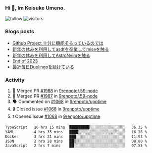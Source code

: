 ### Hi 👋, Im Keisuke Umeno.

<!--
**9renpoto/9renpoto** is a ✨ _special_ ✨ repository because its `README.md` (this file) appears on your GitHub profile.

Here are some ideas to get you started:

- 🔭 I’m currently working on ...
- 🌱 I’m currently learning ...
- 👯 I’m looking to collaborate on ...
- 🤔 I’m looking for help with ...
- 💬 Ask me about ...
- 📫 How to reach me: ...
- 😄 Pronouns: ...
- ⚡ Fun fact: ...
-->

![follow](https://img.shields.io/github/followers/9renpoto?label=Follow&style=social)
![visitors](https://komarev.com/ghpvc/?username=9renpoto&label=Profile%20views&color=0e75b6&style=flat)

### Blogs posts

<!-- BLOG-POST-LIST:START -->
- [Github Project 十分に機能そろっているのでは](https://9renpoto.win/entry/2024/01/14/gh-projects)
- [新年の休みを利用してasdfを卒業してmiseを触る](https://9renpoto.win/entry/2024/01/07/mise)
- [新年の休みを利用してAstroNvimを触る](https://9renpoto.win/entry/2024/01/03/new-year-holidays)
- [End of 2023](https://9renpoto.win/entry/2023/12/31/end)
- [最近毎日Duolingoを続けている](https://9renpoto.win/entry/2023/12/05/duolingo)
<!-- BLOG-POST-LIST:END -->

### Activity

<!--START_SECTION:activity-->
1. 🎉 Merged PR [#1988](https://github.com/9renpoto/.59-node/pull/1988) in [9renpoto/.59-node](https://github.com/9renpoto/.59-node)
2. 🎉 Merged PR [#1987](https://github.com/9renpoto/.59-node/pull/1987) in [9renpoto/.59-node](https://github.com/9renpoto/.59-node)
3. 🗣 Commented on [#1068](https://github.com/9renpoto/upptime/issues/1068#issuecomment-1909708032) in [9renpoto/upptime](https://github.com/9renpoto/upptime)
4. 🔒 Closed issue [#1068](https://github.com/9renpoto/upptime/issues/1068) in [9renpoto/upptime](https://github.com/9renpoto/upptime)
5. ❗ Opened issue [#1068](https://github.com/9renpoto/upptime/issues/1068) in [9renpoto/upptime](https://github.com/9renpoto/upptime)
<!--END_SECTION:activity-->

<!--START_SECTION:waka-->

```txt
TypeScript   10 hrs 15 mins  █████████░░░░░░░░░░░░░░░░   36.35 %
YAML         4 hrs 35 mins   ████░░░░░░░░░░░░░░░░░░░░░   16.26 %
Docker       3 hrs 21 mins   ███░░░░░░░░░░░░░░░░░░░░░░   11.93 %
JSON         2 hrs 28 mins   ██▒░░░░░░░░░░░░░░░░░░░░░░   08.80 %
JavaScript   2 hrs 7 mins    ██░░░░░░░░░░░░░░░░░░░░░░░   07.55 %
```

<!--END_SECTION:waka-->
